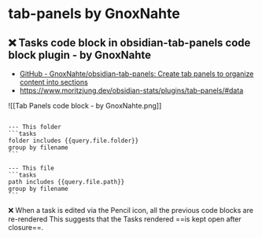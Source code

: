 # tab-panels by GnoxNahte

## ❌ Tasks code block in obsidian-tab-panels code block plugin - by GnoxNahte

- [GitHub - GnoxNahte/obsidian-tab-panels: Create tab panels to organize content into sections](https://github.com/GnoxNahte/obsidian-tab-panels)
- <https://www.moritzjung.dev/obsidian-stats/plugins/tab-panels/#data>

![[Tab Panels code block - by GnoxNahte.png]]

````tabs

--- This folder
```tasks
folder includes {{query.file.folder}}
group by filename
```

--- This file
```tasks
path includes {{query.file.path}}
group by filename
```

````

❌ When a task is edited via the Pencil icon, all the previous code blocks are re-rendered
This suggests that the Tasks rendered ==is kept open after closure==.
